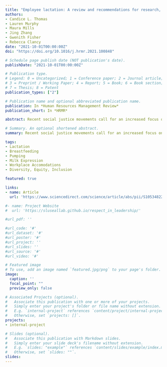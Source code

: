 ```yaml
---
title: "Employee lactation: A review and recommendations for research, practice, and policy"
authors:
- Candice L. Thomas
- Lauren Murphy
- Maura Mills
- Jing Zhang
- Gwenith Fisher
- Rebecca Clancy
date: "2021-10-01T00:00:00Z"
doi: "https://doi.org/10.1016/j.hrmr.2021.100848"

# Schedule page publish date (NOT publication's date).
publishDate: "2021-10-01T00:00:00Z"

# Publication type.
# Legend: 0 = Uncategorized; 1 = Conference paper; 2 = Journal article;
# 3 = Preprint / Working Paper; 4 = Report; 5 = Book; 6 = Book section;
# 7 = Thesis; 8 = Patent
publication_types: ["2"]

# Publication name and optional abbreviated publication name.
publication: In *Human Resources Management Review*
publication_short: In *HRMR*

abstract: Recent social justice movements call for an increased focus on workplace diversity, equity, and inclusion. Given the large proportion of working mothers who return to work after having a baby, research about lactation, work, and human resources issues is sorely needed to increase knowledge and understanding of working and lactating mothers' needs so that they feel welcome, respected, and supported in the workplace. For mothers who feed their baby breastmilk, concurrently managing work responsibilities and lactation demands can be a substantial source of employee stress and can create work-family conflict. Research on workplace lactation across a variety of disciplines has increased over the past decade. As attention to lactation is slowly increasing in the management and organizational behavior literature, synthesizing research from other domains into the organizational and managerial sciences is a critical precursor to facilitating future research in the field as well as translating that research into meaningful action in organizations. We contribute to filling this gap, by reviewing and coalescing research across relevant domains, grounding it in extant theory, and offering a conceptual model suggesting the critical antecedents that facilitate employee lactation behaviors, and the work-related moderators that meaningfully impact those relationships. Finally, we offer recommendations to guide future research both methodologically and substantively so as to advance management theory and research surrounding employee lactation at work, and offer practical implications for organizations as well as for public policy.

# Summary. An optional shortened abstract.
summary: Recent social justice movements call for an increased focus on workplace diversity, equity, and inclusion. Given the large proportion of working mothers who return to work after having a baby, research about lactation, work, and human resources issues is sorely needed to increase knowledge and understanding of working and lactating mothers' needs so that they feel welcome, respected, and supported in the workplace.

tags:
- Lactation
- Breastfeeding
- Pumping
- Milk Expression
- Workplace Accomodations
- Diversity, Equity, Inclusion

featured: true

links:
- name: Article
  url: 'https://www.sciencedirect.com/science/article/abs/pii/S1053482221000279?casa_token=U0FotsrZrvIAAAAA:kc1UPPJU9Ya9FRObCnCzlNFJdg2YQ4ulHD7eTbIBKwGPXY9fwlJUY6OGsXRVMC_E_OutW6Ia4g'

#- name: Project Website
#  url: 'https://sluseallab.github.io/respect_in_leadership/'

#url_pdf: ''

#url_code: '#'
#url_dataset: '#'
#url_poster: '#'
#url_project: ''
#url_slides: ''
#url_source: '#'
#url_video: '#'

# Featured image
# To use, add an image named `featured.jpg/png` to your page's folder. 
image:
  caption: ''
  focal_point: ""
  preview_only: false

# Associated Projects (optional).
#   Associate this publication with one or more of your projects.
#   Simply enter your project's folder or file name without extension.
#   E.g. `internal-project` references `content/project/internal-project/index.md`.
#   Otherwise, set `projects: []`.
projects:
- internal-project

# Slides (optional).
#   Associate this publication with Markdown slides.
#   Simply enter your slide deck's filename without extension.
#   E.g. `slides: "example"` references `content/slides/example/index.md`.
#   Otherwise, set `slides: ""`.
slides:
---
```


